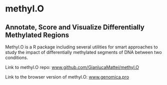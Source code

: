 # methyl.O
## Annotate, Score and Visualize Differentially Methylated Regions

Methyl.O is a R package including several utilities for smart approaches to study the impact of differentially methylated segments of DNA between two conditions. 

Link to methyl.O repo: www.github.com/GianlucaMattei/methyl.O

Link to the browser version of methyl.O: www.genomica.pro




